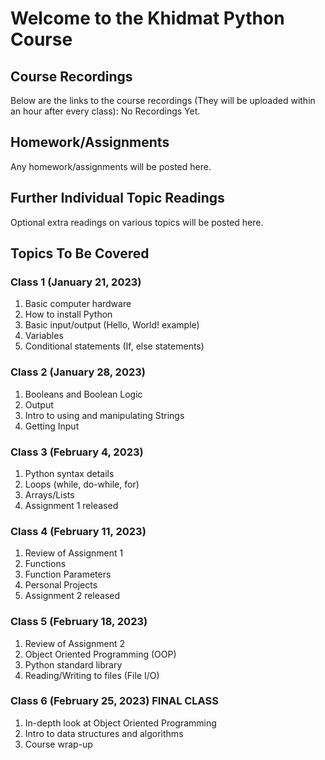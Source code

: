 # Welcome to the Khidmat Python Course

## Course Recordings

Below are the links to the course recordings (They will be uploaded within an hour after every class):
  No Recordings Yet.

## Homework/Assignments
  Any homework/assignments will be posted here.

## Further Individual Topic Readings
  Optional extra readings on various topics will be posted here.

## Topics To Be Covered
### Class 1 (January 21, 2023)
1. Basic computer hardware
2. How to install Python
3. Basic input/output (Hello, World! example)
4. Variables
5. Conditional statements (If, else statements)

### Class 2 (January 28, 2023)
1. Booleans and Boolean Logic
2. Output
3. Intro to using and manipulating Strings
4. Getting Input

### Class 3 (February 4, 2023)
1. Python syntax details
2. Loops (while, do-while, for)
3. Arrays/Lists
4. Assignment 1 released

### Class 4 (February 11, 2023)
1. Review of Assignment 1
2. Functions
3. Function Parameters
4. Personal Projects
5. Assignment 2 released

### Class 5 (February 18, 2023)
1. Review of Assignment 2
2. Object Oriented Programming (OOP)
3. Python standard library
4. Reading/Writing to files (File I/O)

### Class 6 (February 25, 2023) FINAL CLASS
1. In-depth look at Object Oriented Programming
2. Intro to data structures and algorithms
3. Course wrap-up

